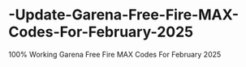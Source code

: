 # -Update-Garena-Free-Fire-MAX-Codes-For-February-2025
100% Working Garena Free Fire MAX Codes For February 2025
